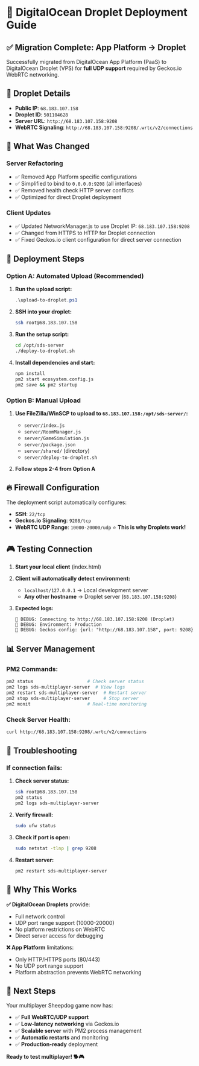 # 🚀 DigitalOcean Droplet Deployment Guide

## ✅ **Migration Complete: App Platform → Droplet**

Successfully migrated from DigitalOcean App Platform (PaaS) to DigitalOcean Droplet (VPS) for **full UDP support** required by Geckos.io WebRTC networking.

## 🎯 **Droplet Details**

- **Public IP**: `68.183.107.158`
- **Droplet ID**: `501104628`
- **Server URL**: `http://68.183.107.158:9208`
- **WebRTC Signaling**: `http://68.183.107.158:9208/.wrtc/v2/connections`

## 🔧 **What Was Changed**

### **Server Refactoring**
- ✅ Removed App Platform specific configurations  
- ✅ Simplified to bind to `0.0.0.0:9208` (all interfaces)
- ✅ Removed health check HTTP server conflicts
- ✅ Optimized for direct Droplet deployment

### **Client Updates**
- ✅ Updated NetworkManager.js to use Droplet IP: `68.183.107.158:9208`
- ✅ Changed from HTTPS to HTTP for Droplet connection
- ✅ Fixed Geckos.io client configuration for direct server connection

## 🚀 **Deployment Steps**

### **Option A: Automated Upload (Recommended)**

1. **Run the upload script:**
   ```powershell
   .\upload-to-droplet.ps1
   ```

2. **SSH into your droplet:**
   ```bash
   ssh root@68.183.107.158
   ```

3. **Run the setup script:**
   ```bash
   cd /opt/sds-server
   ./deploy-to-droplet.sh
   ```

4. **Install dependencies and start:**
   ```bash
   npm install
   pm2 start ecosystem.config.js
   pm2 save && pm2 startup
   ```

### **Option B: Manual Upload**

1. **Use FileZilla/WinSCP to upload to `68.183.107.158:/opt/sds-server/`:**
   - `server/index.js`
   - `server/RoomManager.js` 
   - `server/GameSimulation.js`
   - `server/package.json`
   - `server/shared/` (directory)
   - `server/deploy-to-droplet.sh`

2. **Follow steps 2-4 from Option A**

## 🔥 **Firewall Configuration**

The deployment script automatically configures:
- **SSH**: `22/tcp` 
- **Geckos.io Signaling**: `9208/tcp`
- **WebRTC UDP Range**: `10000-20000/udp` ⭐ **This is why Droplets work!**

## 🎮 **Testing Connection**

1. **Start your local client** (index.html)
2. **Client will automatically detect environment:**
   - `localhost/127.0.0.1` → Local development server
   - **Any other hostname** → Droplet server (`68.183.107.158:9208`)

3. **Expected logs:**
   ```
   🔗 DEBUG: Connecting to http://68.183.107.158:9208 (Droplet)
   🔗 DEBUG: Environment: Production  
   🔗 DEBUG: Geckos config: {url: "http://68.183.107.158", port: 9208}
   ```

## 📊 **Server Management**

### **PM2 Commands:**
```bash
pm2 status                    # Check server status
pm2 logs sds-multiplayer-server  # View logs
pm2 restart sds-multiplayer-server  # Restart server
pm2 stop sds-multiplayer-server     # Stop server
pm2 monit                     # Real-time monitoring
```

### **Check Server Health:**
```bash
curl http://68.183.107.158:9208/.wrtc/v2/connections
```

## 🚨 **Troubleshooting**

### **If connection fails:**

1. **Check server status:**
   ```bash
   ssh root@68.183.107.158
   pm2 status
   pm2 logs sds-multiplayer-server
   ```

2. **Verify firewall:**
   ```bash
   sudo ufw status
   ```

3. **Check if port is open:**
   ```bash
   sudo netstat -tlnp | grep 9208
   ```

4. **Restart server:**
   ```bash
   pm2 restart sds-multiplayer-server
   ```

## 🎉 **Why This Works**

**✅ DigitalOcean Droplets** provide:
- Full network control
- UDP port range support (10000-20000)  
- No platform restrictions on WebRTC
- Direct server access for debugging

**❌ App Platform** limitations:
- Only HTTP/HTTPS ports (80/443)
- No UDP port range support
- Platform abstraction prevents WebRTC networking

## 🔄 **Next Steps**

Your multiplayer Sheepdog game now has:
- ✅ **Full WebRTC/UDP support** 
- ✅ **Low-latency networking** via Geckos.io
- ✅ **Scalable server** with PM2 process management  
- ✅ **Automatic restarts** and monitoring
- ✅ **Production-ready** deployment

**Ready to test multiplayer! 🐕🎮** 